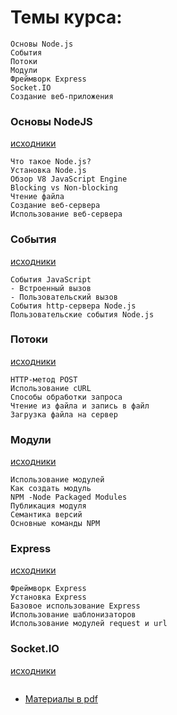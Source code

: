 # Темы курса:
```
Основы Node.js
События
Потоки
Модули
Фреймворк Express
Socket.IO
Создание веб-приложения

```


### Основы NodeJS
[исходники](https://github.com/tsvetkovpro/js/tree/master/courses/specialist/level-5/%D0%BC%D0%BE%D0%B4%D1%83%D0%BB%D1%8C-1)
```
Что такое Node.js?
Установка Node.js
Обзор V8 JavaScript Engine
Blocking vs Non-blocking
Чтение файла
Создание веб-сервера
Использование веб-сервера
```

### События
[исходники](https://github.com/tsvetkovpro/js/tree/master/courses/specialist/level-5/%D0%BC%D0%BE%D0%B4%D1%83%D0%BB%D1%8C-2)
```
События JavaScript
- Встроенный вызов
- Пользовательский вызов
События http-сервера Node.js
Пользовательские события Node.js
```


### Потоки
[исходники](https://github.com/tsvetkovpro/js/tree/master/courses/specialist/level-5/%D0%BC%D0%BE%D0%B4%D1%83%D0%BB%D1%8C-3)
```
HTTP-метод POST
Использование cURL
Способы обработки запроса
Чтение из файла и запись в файл
Загрузка файла на сервер
```

### Модули
[исходники](https://github.com/tsvetkovpro/js/tree/master/courses/specialist/level-5/%D0%BC%D0%BE%D0%B4%D1%83%D0%BB%D1%8C-4)
```
Использование модулей
Как создать модуль
NPM -Node Packaged Modules
Публикация модуля
Семантика версий
Основные команды NPM
```

### Express
[исходники](https://github.com/tsvetkovpro/js/tree/master/courses/specialist/level-5/module-5)
```
Фреймворк Express
Установка Express
Базовое использование Express
Использование шаблонизаторов
Использование модулей request и url
```

### Socket.IO
[исходники]()
```

```

* [Материалы в pdf](https://github.com/tsvetkovpro/js/blob/master/courses/specialist/level-5/course.pdf)

